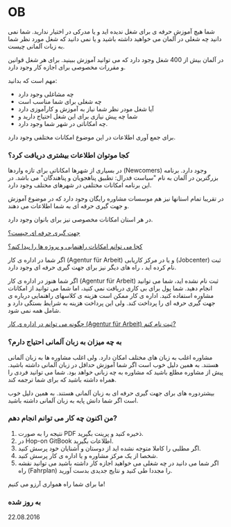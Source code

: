 OB
===

شما هیچ آموزش حرفه ی برای شغل ندیده اید و یا مدرکی در اختیار ندارید. شما نمی دانید چه شغلی در آلمان می خواهید داشته باشید و یا نمی دانید که شغل مورد نظر شما به زبات آلمانی چیست.

در آلمان بیش از 400 شغل وجود دارد که می توانید آموزش ببینید. برای هر شغل قوانین و مقررات مخصوصی برای اجازه کار وجود دارد.

مهم است که بدانید:

- چه مشاغلی وجود دارد
- چه شغلی برای شما مناسب است
- آیا شغل مودر نظر شما نیاز به آموزش و کارآموزی دارد
- شما چه پیش نیازی برای این شغل احتیاج دارید و
- چه امکاناتی در شهر شما وجود دارد.

برای جمع آوری اطلاعات در این موضوع امکانات مختلفی وجود دارد.

### کجا موتوان اطلاعات بیشتری دریافت کرد؟

در بسیاری از شهرها امکاناتی برای تازه واردها (Newcomers) وجود دارد. برنامه بزرگترین در آلمان به نام "سیاست فدرال: تطبیق پناهجویان و پناهندگان" می باشد. در این برنامه امکانات مختلفی در شهرهای مختلف وجود دارد.

در تقریبا تمام استانها نیز هم موسسات مشاوره رایگان وجود دارد که در موضوع آموزش و جهت گیری حرفه ای به شما اطلاعات می دهند.

در هر استان امکانات مخصوصی نیز برای بانوان وجود دارد.

[جهت گیری حرفه ای چیست؟](#orientierung)

[کجا می توانم امکانات راهنمایی و پروژه ها را پیدا کنم؟](#beratung)

اگر شما در اداره ی کار (Agentur für Arbeit) و یا در مرکز کاریابی (Jobcenter) ثبت نام کرده اید ، راه های دیگر نیز برای جهت گیری حرفه ای وجود دارد.

اگر شما هنوز در اداره ی کار (Agentur für Arbeit) ثبت نام نشده اید، شما می توانید انجام دهید. شما پول برای بی کاری دریافت نمی کنید، اما شما می توانید از امکانات مشاوره استفاده کنید. اداره ی کار ممکن است هزینه ی کلاسهای راهنمایی درباره ی جهت گیری حرفه ای را پرداخت کند. ولی این پرداخت هزینه به شرایط بستگی دارد و شامل همه نمی شود.

[چگونه می توانم در اداره ی کار (Agentur für Arbeit) ثبت نام کنم?](#agenturregistrierung)

### به چه میزان به زبان آلمانی احتیاج دارم؟

مشاوره اغلب به زبان های مختلف امکان دارد. ولی اغلب مشاوره ها به زبان آلمانی هستند. به همین دلیل خوب است اگر شما آموزش حداقل در زبان آلمانی داشته باشید. پیش از مشاوره مطلع باشید که مشاوره به چه زبانی خواهد بود. شما می توانید فردی را همراه داشته باشید که برای شما ترجمه کند.

بیشتردوره های برای جهت گیری حرفه ای به زبان آلمانی هستند. به همین دلیل خوب است اگر شما دانش پایه به زبان آلمانی داشته باشید.

### من اکنون چه کار می توانم انجام دهم?

  1. نتیجه را به صورت PDF ذخیره کنید و پرینت بگیرید.
  2. در Hop-on GitBook اطلاعات بگیرید.
  3. اگر مطلبی را کاملا متوجه نشده اید از دوستان و آشنایان خود پرسش کنید.
  4. شخصا از یک مرکز مشاوره و یا اداره ی کار پرسش کنید.
  5. اگر شما می دانید در چه شغلی می خواهید اجازه کار داشته باشید می توانید نقشه راه (Fahrplan) را مجددا طی کنید و نتایج جدیدی بدست آورید.

ما برای شما راه همواری آرزو می کنیم!

### به روز شده

22.08.2016
